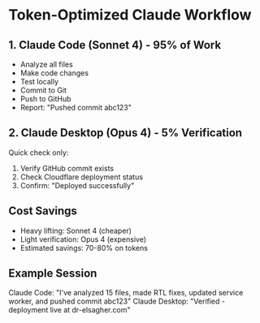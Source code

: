 # Token-Optimized Claude Workflow

## 1. Claude Code (Sonnet 4) - 95% of Work
- Analyze all files
- Make code changes
- Test locally
- Commit to Git
- Push to GitHub
- Report: "Pushed commit abc123"

## 2. Claude Desktop (Opus 4) - 5% Verification
Quick check only:
1. Verify GitHub commit exists
2. Check Cloudflare deployment status
3. Confirm: "Deployed successfully"

## Cost Savings
- Heavy lifting: Sonnet 4 (cheaper)
- Light verification: Opus 4 (expensive)
- Estimated savings: 70-80% on tokens

## Example Session
Claude Code: "I've analyzed 15 files, made RTL fixes, updated service worker, and pushed commit abc123"
Claude Desktop: "Verified - deployment live at dr-elsagher.com"